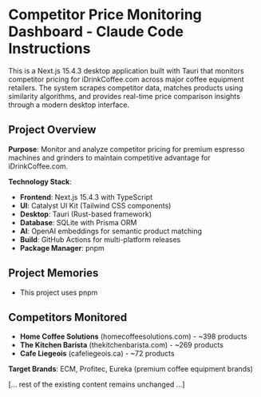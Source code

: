 # Competitor Price Monitoring Dashboard - Claude Code Instructions

This is a Next.js 15.4.3 desktop application built with Tauri that monitors competitor pricing for iDrinkCoffee.com across major coffee equipment retailers. The system scrapes competitor data, matches products using similarity algorithms, and provides real-time price comparison insights through a modern desktop interface.

## Project Overview

**Purpose**: Monitor and analyze competitor pricing for premium espresso machines and grinders to maintain competitive advantage for iDrinkCoffee.com.

**Technology Stack**:
- **Frontend**: Next.js 15.4.3 with TypeScript
- **UI**: Catalyst UI Kit (Tailwind CSS components)
- **Desktop**: Tauri (Rust-based framework)
- **Database**: SQLite with Prisma ORM
- **AI**: OpenAI embeddings for semantic product matching
- **Build**: GitHub Actions for multi-platform releases
- **Package Manager**: pnpm

## Project Memories

- This project uses pnpm

## Competitors Monitored

- **Home Coffee Solutions** (homecoffeesolutions.com) - ~398 products
- **The Kitchen Barista** (thekitchenbarista.com) - ~269 products
- **Cafe Liegeois** (cafeliegeois.ca) - ~72 products

**Target Brands**: ECM, Profitec, Eureka (premium coffee equipment brands)

[... rest of the existing content remains unchanged ...]
